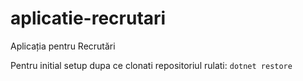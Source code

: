 # aplicatie-recrutari
Aplicația pentru Recrutări

Pentru initial setup dupa ce clonati repositoriul rulati:
`dotnet restore`
